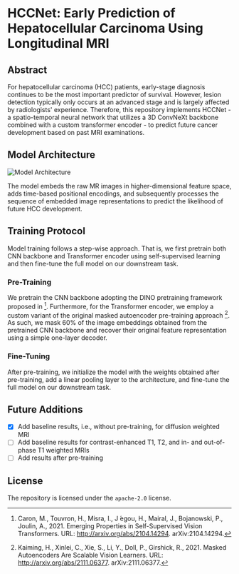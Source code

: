 # HCCNet: Early Prediction of Hepatocellular Carcinoma Using Longitudinal MRI

## Abstract

For hepatocellular carcinoma (HCC) patients, early-stage diagnosis continues to be the most important predictor of survival. However, lesion detection typically only occurs at an advanced stage and is largely affected by radiologists' experience. Therefore, this repository implements HCCNet - a spatio-temporal neural network that utilizes a 3D ConvNeXt backbone combined with a custom transformer encoder - to predict future cancer development based on past MRI examinations.

## Model Architecture

![Model Architecture](https://github.com/jmnolte/thesis/blob/master/report/architecture.png)

The model embeds the raw MR images in higher-dimensional feature space, adds time-based positional encodings, and subsequently processes the sequence of embedded image representations to predict the likelihood of future HCC development.

## Training Protocol

Model training follows a step-wise approach. That is, we first pretrain both CNN backbone and Transformer encoder using self-supervised learning and then fine-tune the full model on our downstream task.

### Pre-Training

We pretrain the CNN backbone adopting the DINO pretraining framework proposed in [^1]. Furthermore, for the Transformer encoder, we employ a custom variant of the original masked autoencoder pre-training approach [^2]. As such, we mask 60% of the image embeddings obtained from the pretrained CNN backbone and recover their original feature representation using a simple one-layer decoder.

### Fine-Tuning

After pre-training, we initialize the model with the weights obtained after pre-training, add a linear pooling layer to the architecture, and fine-tune the full model on our downstream task.

## Future Additions

- [x] Add baseline results, i.e., without pre-training, for diffusion weighted MRI
- [ ] Add baseline results for contrast-enhanced T1, T2, and in- and out-of-phase T1 weighted MRIs
- [ ] Add results after pre-training

## License

The repository is licensed under the `apache-2.0` license.

[^1]: Caron, M., Touvron, H., Misra, I., J ́egou, H., Mairal, J., Bojanowski, P., Joulin, A., 2021. Emerging Properties in Self-Supervised Vision Transformers. URL: http://arxiv.org/abs/2104.14294. arXiv:2104.14294.
[^2]: Kaiming, H., Xinlei, C., Xie, S., Li, Y., Doll, P., Girshick, R., 2021. Masked Autoencoders Are Scalable Vision Learners. URL: http://arxiv.org/abs/2111.06377. arXiv:2111.06377.
